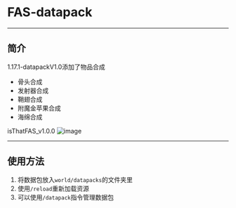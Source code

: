 # FAS-datapack
***
## 简介
1.17.1-datapackV1.0添加了物品合成
- 骨头合成
- 发射器合成
- 鞘翅合成
- 附魔金苹果合成
- 海绵合成

isThatFAS_v1.0.0
![image](https://user-images.githubusercontent.com/82070627/183961201-d48f80b2-a282-4ae4-8c70-fbe514ddb49c.png)

***
## 使用方法
1. 将数据包放入`world/datapacks`的文件夹里
2. 使用`/reload`重新加载资源
3. 可以使用`/datapack`指令管理数据包
